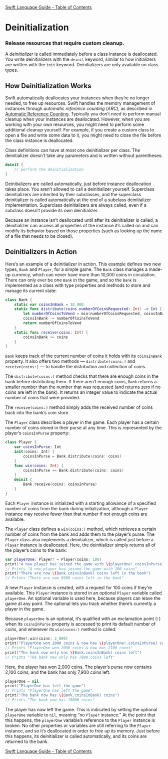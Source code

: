 [Swift Language Guide - Table of Contents](The%20Swift%20Programming%20Language.html)

# Deinitialization

### Release resources that require custom cleanup.



A *deinitializer* is called immediately before a class instance is deallocated. You write deinitializers with the `deinit` keyword, similar to how initializers are written with the `init` keyword. Deinitializers are only available on class types.



## How Deinitialization Works

Swift automatically deallocates your instances when they’re no longer needed, to free up resources. Swift handles the memory management of instances through *automatic reference counting* (*ARC*), as described in [Automatic Reference Counting](https://docs.swift.org/swift-book/documentation/the-swift-programming-language/automaticreferencecounting). Typically you don’t need to perform manual cleanup when your instances are deallocated. However, when you are working with your own resources, you might need to perform some additional cleanup yourself. For example, if you create a custom class to open a file and write some data to it, you might need to close the file before the class instance is deallocated.

Class definitions can have at most one deinitializer per class. The deinitializer doesn’t take any parameters and is written without parentheses:

```Swift
deinit {
    // perform the deinitialization
}
```

Deinitializers are called automatically, just before instance deallocation takes place. You aren’t allowed to call a deinitializer yourself. Superclass deinitializers are inherited by their subclasses, and the superclass deinitializer is called automatically at the end of a subclass deinitializer implementation. Superclass deinitializers are always called, even if a subclass doesn’t provide its own deinitializer.

Because an instance isn’t deallocated until after its deinitializer is called, a deinitializer can access all properties of the instance it’s called on and can modify its behavior based on those properties (such as looking up the name of a file that needs to be closed).



## Deinitializers in Action

Here’s an example of a deinitializer in action. This example defines two new types, `Bank` and `Player`, for a simple game. The `Bank` class manages a made-up currency, which can never have more than 10,000 coins in circulation. There can only ever be one `Bank` in the game, and so the `Bank` is implemented as a class with type properties and methods to store and manage its current state:

```Swift
class Bank {
    static var coinsInBank = 10_000
    static func distribute(coins numberOfCoinsRequested: Int) -> Int {
        let numberOfCoinsToVend = min(numberOfCoinsRequested, coinsInBank)
        coinsInBank -= numberOfCoinsToVend
        return numberOfCoinsToVend
    }
    static func receive(coins: Int) {
        coinsInBank += coins
    }
}
```

`Bank` keeps track of the current number of coins it holds with its `coinsInBank` property. It also offers two methods — `distribute(coins:)` and `receive(coins:)` — to handle the distribution and collection of coins.

The `distribute(coins:)` method checks that there are enough coins in the bank before distributing them. If there aren’t enough coins, `Bank` returns a smaller number than the number that was requested (and returns zero if no coins are left in the bank). It returns an integer value to indicate the actual number of coins that were provided.

The `receive(coins:)` method simply adds the received number of coins back into the bank’s coin store.

The `Player` class describes a player in the game. Each player has a certain number of coins stored in their purse at any time. This is represented by the player’s `coinsInPurse` property:

```Swift
class Player {
    var coinsInPurse: Int
    init(coins: Int) {
        coinsInPurse = Bank.distribute(coins: coins)
    }
    func win(coins: Int) {
        coinsInPurse += Bank.distribute(coins: coins)
    }
    deinit {
        Bank.receive(coins: coinsInPurse)
    }
}
```

Each `Player` instance is initialized with a starting allowance of a specified number of coins from the bank during initialization, although a `Player` instance may receive fewer than that number if not enough coins are available.

The `Player` class defines a `win(coins:)` method, which retrieves a certain number of coins from the bank and adds them to the player’s purse. The `Player` class also implements a deinitializer, which is called just before a `Player` instance is deallocated. Here, the deinitializer simply returns all of the player’s coins to the bank:

```Swift
var playerOne: Player? = Player(coins: 100)
print("A new player has joined the game with \(playerOne!.coinsInPurse) coins")
// Prints "A new player has joined the game with 100 coins"
print("There are now \(Bank.coinsInBank) coins left in the bank")
// Prints "There are now 9900 coins left in the bank"
```

A new `Player` instance is created, with a request for 100 coins if they’re available. This `Player` instance is stored in an optional `Player` variable called `playerOne`. An optional variable is used here, because players can leave the game at any point. The optional lets you track whether there’s currently a player in the game.

Because `playerOne` is an optional, it’s qualified with an exclamation point (`!`) when its `coinsInPurse` property is accessed to print its default number of coins, and whenever its `win(coins:)` method is called:

```Swift
playerOne!.win(coins: 2_000)
print("PlayerOne won 2000 coins & now has \(playerOne!.coinsInPurse) coins")
// Prints "PlayerOne won 2000 coins & now has 2100 coins"
print("The bank now only has \(Bank.coinsInBank) coins left")
// Prints "The bank now only has 7900 coins left"
```

Here, the player has won 2,000 coins. The player’s purse now contains 2,100 coins, and the bank has only 7,900 coins left.

```Swift
playerOne = nil
print("PlayerOne has left the game")
// Prints "PlayerOne has left the game"
print("The bank now has \(Bank.coinsInBank) coins")
// Prints "The bank now has 10000 coins"
```

The player has now left the game. This is indicated by setting the optional `playerOne` variable to `nil`, meaning “no `Player` instance.” At the point that this happens, the `playerOne` variable’s reference to the `Player` instance is broken. No other properties or variables are still referring to the `Player` instance, and so it’s deallocated in order to free up its memory. Just before this happens, its deinitializer is called automatically, and its coins are returned to the bank.

[Swift Language Guide - Table of Contents](The%20Swift%20Programming%20Language.html)